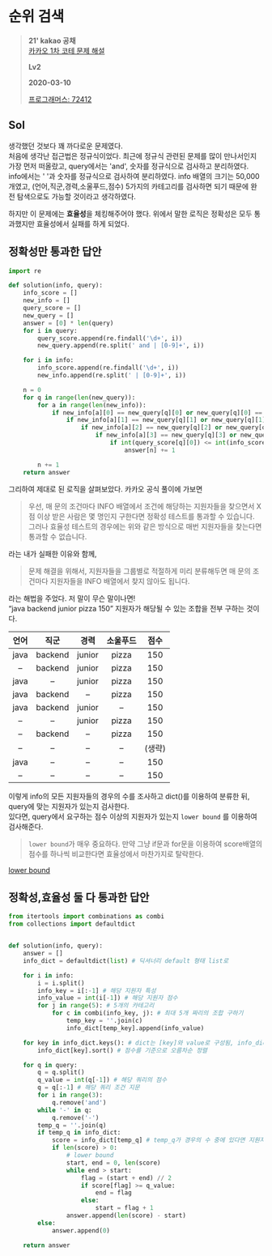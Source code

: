 # 순위 검색
> **21' kakao 공채**  
> [카카오 1차 코테 문제 해설](https://tech.kakao.com/2021/01/25/2021-kakao-recruitment-round-1/) 
>
> **Lv2**
>
> **2020-03-10**
>
> [프로그래머스: 72412](https://programmers.co.kr/learn/courses/30/lessons/72412)


## Sol

생각했던 것보다 꽤 까다로운 문제였다.  
처음에 생각난 접근법은 정규식이었다. 최근에 정규식 관련된 문제를 많이 만나서인지 가장 먼저 떠올랐고, query에서는 'and', 숫자를 정규식으로 검사하고 분리하였다.   
info에서는 ' '과 숫자를 정규식으로 검사하여 분리하였다. info 배열의 크기는 50,000개였고, (언어,직군,경력,소울푸드,점수) 5가지의 카테고리를 검사하면 되기 때문에 완전 탐색으로도 가능할 것이라고 생각하였다.  


하지만 이 문제에는 **효율성**을 체킹해주어야 했다. 위에서 말한 로직은 정확성은 모두 통과했지만 효율성에서 실패를 하게 되었다.

## 정확성만 통과한 답안
```python
import re

def solution(info, query):
    info_score = []
    new_info = []
    query_score = []
    new_query = []
    answer = [0] * len(query)
    for i in query:
        query_score.append(re.findall('\d+', i))
        new_query.append(re.split(' and | [0-9]+', i))

    for i in info:
        info_score.append(re.findall('\d+', i))
        new_info.append(re.split(' | [0-9]+', i))

    n = 0
    for q in range(len(new_query)):
        for a in range(len(new_info)):
            if new_info[a][0] == new_query[q][0] or new_query[q][0] == '-':
                if new_info[a][1] == new_query[q][1] or new_query[q][1] == '-':
                    if new_info[a][2] == new_query[q][2] or new_query[q][2] == '-':
                        if new_info[a][3] == new_query[q][3] or new_query[q][3] == '-':
                            if int(query_score[q][0]) <= int(info_score[a][0]):
                                answer[n] += 1

        n += 1
    return answer
```

그리하여 제대로 된 로직을 살펴보았다. 카카오 공식 풀이에 가보면 
> 우선, 매 문의 조건마다 INFO 배열에서 조건에 해당하는 지원자들을 찾으면서 X점 이상 받은 사람은 몇 명인지 구한다면 정확성 테스트를 통과할 수 있습니다.  
> 그러나 효율성 테스트의 경우에는 위와 같은 방식으로 매번 지원자들을 찾는다면 통과할 수 없습니다.   

라는 내가 실패한 이유와 함께,
> 문제 해결을 위해서, 지원자들을 그룹별로 적절하게 미리 분류해두면 매 문의 조건마다 지원자들을 INFO 배열에서 찾지 않아도 됩니다.  

라는 해법을 주었다. 저 말이 무슨 말이나면!  
“java backend junior pizza 150” 지원자가 해당될 수 있는 조합을 전부 구하는 것이다.  

|언어|직군|경력|소울푸드|점수|
|:----:|:----:|:----:|:----:|:----:|
|java|backend|junior|pizza|150|
| –	|backend|	junior|	pizza|150|
|java|	–	|junior|	pizza|	150|
|java	|backend|	–	|pizza|	150|
|java|	backend|	junior|	–	|150|
| –|	–	|junior	|pizza	|150|
| –	|backend|	–	|pizza|	150|
|–|–|–|–|(생략)				|
|java|	–|	–|	–|	150|
|–	|–	|–	|–	|150|

이렇게 info의 모든 지원자들의 경우의 수를 조사하고 dict()를 이용하여 분류한 뒤, query에 맞는 지원자가 있는지 검사한다.  
있다면, query에서 요구하는 점수 이상의 지원자가 있는지 `lower bound` 를 이용하여 검사해준다.

> `lower bound`가 매우 중요하다. 만약 그냥 if문과 for문을 이용하여 score배열의 점수를 하나씩 비교한다면 효율성에서 마찬가지로 탈락한다.

[lower bound](https://m.blog.naver.com/PostView.nhn?blogId=bestmaker0290&logNo=220820005454&proxyReferer=https:%2F%2Fwww.google.com%2F)


## 정확성,효율성 둘 다 통과한 답안
```python
from itertools import combinations as combi
from collections import defaultdict


def solution(info, query):
    answer = []
    info_dict = defaultdict(list) # 딕셔너리 default 형태 list로 

    for i in info:
        i = i.split()
        info_key = i[:-1] # 해당 지원자 특성
        info_value = int(i[-1]) # 해당 지원자 점수
        for j in range(5): # 5개의 카테고리
            for c in combi(info_key, j): # 최대 5개 짜리의 조합 구하기
                temp_key = ''.join(c)
                info_dict[temp_key].append(info_value)

    for key in info_dict.keys(): # dict는 [key]와 value로 구성됨, info_dict[key]=value
        info_dict[key].sort() # 점수를 기준으로 오름차순 정렬

    for q in query:
        q = q.split()
        q_value = int(q[-1]) # 해당 쿼리의 점수
        q = q[:-1] # 해당 쿼리 조건 지문
        for i in range(3):
            q.remove('and')
        while '-' in q:
            q.remove('-')
        temp_q = ''.join(q)
        if temp_q in info_dict:
            score = info_dict[temp_q] # temp_q가 경우의 수 중에 있다면 지원자들의 점수 가져오기
            if len(score) > 0:
                # lower bound
                start, end = 0, len(score)
                while end > start:
                    flag = (start + end) // 2
                    if score[flag] >= q_value:
                        end = flag
                    else:
                        start = flag + 1
                answer.append(len(score) - start)
        else:
            answer.append(0)

    return answer
```